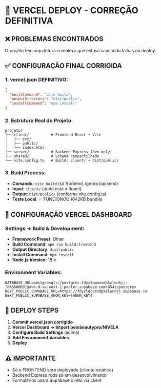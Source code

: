 # 🚨 VERCEL DEPLOY - CORREÇÃO DEFINITIVA

## ❌ **PROBLEMAS ENCONTRADOS**
O projeto tem arquitetura complexa que estava causando falhas no deploy.

## ✅ **CONFIGURAÇÃO FINAL CORRIGIDA**

### **1. vercel.json DEFINITIVO:**
```json
{
  "buildCommand": "vite build", 
  "outputDirectory": "dist/public",
  "installCommand": "npm install"
}
```

### **2. Estrutura Real do Projeto:**
```
projeto/
├── client/          # Frontend React + Vite
│   ├── src/
│   ├── public/
│   └── index.html
├── server/          # Backend Express (dev only)
├── shared/          # Schema compartilhado
└── vite.config.ts   # Build: client/ → dist/public/
```

### **3. Build Process:**
- **Comando**: `vite build` (só frontend, ignora backend)
- **Input**: `client/` (onde está o React)  
- **Output**: `dist/public/` (conforme vite.config.ts)
- **Teste Local**: ✅ FUNCIONOU (642KB bundle)

## 🔧 **CONFIGURAÇÃO VERCEL DASHBOARD**

### **Settings → Build & Development:**
- **Framework Preset**: Other
- **Build Command**: `npm run build:frontend`
- **Output Directory**: `dist/public`
- **Install Command**: `npm install`
- **Node.js Version**: 18.x

### **Environment Variables:**
```
DATABASE_URL=postgresql://postgres.fdyzlqovxvdpkzlwuhjj:[PASSWORD]@aws-0-sa-east-1.pooler.supabase.com:6543/postgres
NEXT_PUBLIC_SUPABASE_URL=https://fdyzlqovxvdpkzlwuhjj.supabase.co
NEXT_PUBLIC_SUPABASE_ANON_KEY=[ANON_KEY]
```

## 🚀 **DEPLOY STEPS**

1. **Commit vercel.json corrigido**
2. **Vercel Dashboard → Import bembeautypro/NIVELA**
3. **Configure Build Settings** (acima)
4. **Add Environment Variables**
5. **Deploy**

## ⚠️ **IMPORTANTE**
- Só o FRONTEND será deployado (cliente estático)
- Backend Express roda só em desenvolvimento
- Formulários usam Supabase direto via client